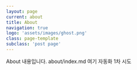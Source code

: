 ```yaml
---
layout: page
current: about
title: About
navigation: true
logo: 'assets/images/ghost.png'
class: page-template
subclass: 'post page'
---
```


About 내용입니다. about/index.md 여기 
자동화 1차 시도